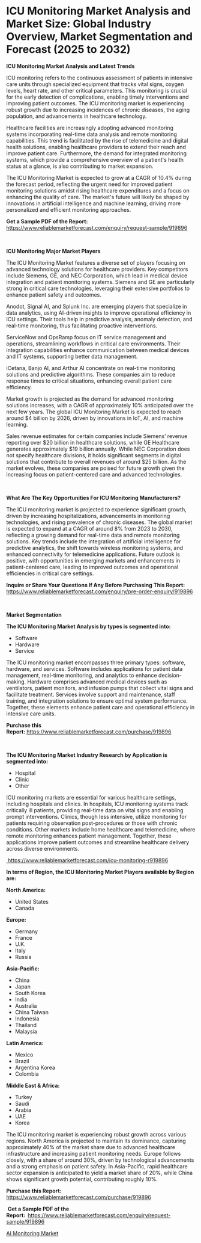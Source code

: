 <p><h1>ICU Monitoring Market Analysis and Market Size: Global Industry Overview, Market Segmentation and Forecast (2025 to 2032)</h1></p><p><strong>ICU Monitoring Market Analysis and Latest Trends</strong></p>
<p><p>ICU monitoring refers to the continuous assessment of patients in intensive care units through specialized equipment that tracks vital signs, oxygen levels, heart rate, and other critical parameters. This monitoring is crucial for the early detection of complications, enabling timely interventions and improving patient outcomes. The ICU monitoring market is experiencing robust growth due to increasing incidences of chronic diseases, the aging population, and advancements in healthcare technology. </p><p>Healthcare facilities are increasingly adopting advanced monitoring systems incorporating real-time data analysis and remote monitoring capabilities. This trend is facilitated by the rise of telemedicine and digital health solutions, enabling healthcare providers to extend their reach and improve patient care. Furthermore, the demand for integrated monitoring systems, which provide a comprehensive overview of a patient's health status at a glance, is also contributing to market expansion. </p><p>The ICU Monitoring Market is expected to grow at a CAGR of 10.4% during the forecast period, reflecting the urgent need for improved patient monitoring solutions amidst rising healthcare expenditures and a focus on enhancing the quality of care. The market's future will likely be shaped by innovations in artificial intelligence and machine learning, driving more personalized and efficient monitoring approaches.</p></p>
<p><strong>Get a Sample PDF of the Report:&nbsp;</strong> <a href="https://www.reliablemarketforecast.com/enquiry/request-sample/919896?utm_campaign=2478&utm_medium=2&utm_source=Github&utm_content=ia&utm_term=06032025&utm_id=icu-monitoring">https://www.reliablemarketforecast.com/enquiry/request-sample/919896</a></p>
<p>&nbsp;</p>
<p><strong>ICU Monitoring Major Market Players</strong></p>
<p><p>The ICU Monitoring Market features a diverse set of players focusing on advanced technology solutions for healthcare providers. Key competitors include Siemens, GE, and NEC Corporation, which lead in medical device integration and patient monitoring systems. Siemens and GE are particularly strong in critical care technologies, leveraging their extensive portfolios to enhance patient safety and outcomes.</p><p>Anodot, Signal AI, and Splunk Inc. are emerging players that specialize in data analytics, using AI-driven insights to improve operational efficiency in ICU settings. Their tools help in predictive analysis, anomaly detection, and real-time monitoring, thus facilitating proactive interventions.</p><p>ServiceNow and OpsRamp focus on IT service management and operations, streamlining workflows in critical care environments. Their integration capabilities enhance communication between medical devices and IT systems, supporting better data management.</p><p>iCetana, Banjo AI, and Arthur AI concentrate on real-time monitoring solutions and predictive algorithms. These companies aim to reduce response times to critical situations, enhancing overall patient care efficiency.</p><p>Market growth is projected as the demand for advanced monitoring solutions increases, with a CAGR of approximately 10% anticipated over the next few years. The global ICU Monitoring Market is expected to reach around $4 billion by 2026, driven by innovations in IoT, AI, and machine learning.</p><p>Sales revenue estimates for certain companies include Siemens’ revenue reporting over $20 billion in healthcare solutions, while GE Healthcare generates approximately $19 billion annually. While NEC Corporation does not specify healthcare divisions, it holds significant segments in digital solutions that contribute to overall revenues of around $25 billion. As the market evolves, these companies are poised for future growth given the increasing focus on patient-centered care and advanced technologies.</p></p>
<p>&nbsp;</p>
<p><strong>What Are The Key Opportunities For ICU Monitoring Manufacturers?</strong></p>
<p><p>The ICU monitoring market is projected to experience significant growth, driven by increasing hospitalizations, advancements in monitoring technologies, and rising prevalence of chronic diseases. The global market is expected to expand at a CAGR of around 8% from 2023 to 2030, reflecting a growing demand for real-time data and remote monitoring solutions. Key trends include the integration of artificial intelligence for predictive analytics, the shift towards wireless monitoring systems, and enhanced connectivity for telemedicine applications. Future outlook is positive, with opportunities in emerging markets and enhancements in patient-centered care, leading to improved outcomes and operational efficiencies in critical care settings.</p></p>
<p><strong>Inquire or Share Your Questions If Any Before Purchasing This Report:</strong> <a href="https://www.reliablemarketforecast.com/enquiry/pre-order-enquiry/919896?utm_campaign=2478&utm_medium=2&utm_source=Github&utm_content=ia&utm_term=06032025&utm_id=icu-monitoring">https://www.reliablemarketforecast.com/enquiry/pre-order-enquiry/919896</a></p>
<p>&nbsp;</p>
<p><strong>Market Segmentation</strong></p>
<p><strong>The ICU Monitoring Market Analysis by types is segmented into:</strong></p>
<p><ul><li>Software</li><li>Hardware</li><li>Service</li></ul></p>
<p><p>The ICU monitoring market encompasses three primary types: software, hardware, and services. Software includes applications for patient data management, real-time monitoring, and analytics to enhance decision-making. Hardware comprises advanced medical devices such as ventilators, patient monitors, and infusion pumps that collect vital signs and facilitate treatment. Services involve support and maintenance, staff training, and integration solutions to ensure optimal system performance. Together, these elements enhance patient care and operational efficiency in intensive care units.</p></p>
<p><strong>Purchase this Report:&nbsp;</strong><a href="https://www.reliablemarketforecast.com/purchase/919896?utm_campaign=2478&utm_medium=2&utm_source=Github&utm_content=ia&utm_term=06032025&utm_id=icu-monitoring">https://www.reliablemarketforecast.com/purchase/919896</a></p>
<p>&nbsp;</p>
<p><strong>The ICU Monitoring Market Industry Research by Application is segmented into:</strong></p>
<p><ul><li>Hospital</li><li>Clinic</li><li>Other</li></ul></p>
<p><p>ICU monitoring markets are essential for various healthcare settings, including hospitals and clinics. In hospitals, ICU monitoring systems track critically ill patients, providing real-time data on vital signs and enabling prompt interventions. Clinics, though less intensive, utilize monitoring for patients requiring observation post-procedures or those with chronic conditions. Other markets include home healthcare and telemedicine, where remote monitoring enhances patient management. Together, these applications improve patient outcomes and streamline healthcare delivery across diverse environments.</p></p>
<p><a href="https://www.reliablemarketforecast.com/icu-monitoring-r919896?utm_campaign=2478&utm_medium=2&utm_source=Github&utm_content=ia&utm_term=06032025&utm_id=icu-monitoring">&nbsp;https://www.reliablemarketforecast.com/icu-monitoring-r919896</a></p>
<p><strong>In terms of Region, the ICU Monitoring Market Players available by Region are:</strong></p>
<p>
    <p> <strong> North America: </strong>
        <ul>
            <li>United States</li>
            <li>Canada</li>
        </ul>
        </p> 
    <p> <strong> Europe: </strong>
        <ul>
            <li>Germany</li>
            <li>France</li>
            <li>U.K.</li>
            <li>Italy</li>
            <li>Russia</li>
        </ul>
        </p> 
    <p> <strong> Asia-Pacific: </strong>
        <ul>
            <li>China</li>
            <li>Japan</li>
            <li>South Korea</li>
            <li>India</li>
            <li>Australia</li>
            <li>China Taiwan</li>
            <li>Indonesia</li>
            <li>Thailand</li>
            <li>Malaysia</li>
        </ul>
        </p> 
    <p> <strong> Latin America: </strong>
        <ul>
            <li>Mexico</li>
            <li>Brazil</li>
            <li>Argentina Korea</li>
            <li>Colombia</li>
        </ul>
        </p> 
    <p> <strong> Middle East & Africa: </strong>
        <ul>
            <li>Turkey</li>
            <li>Saudi</li>
            <li>Arabia</li>
            <li>UAE</li>
            <li>Korea</li>
        </ul>
    </p>
    </p>
<p><p>The ICU monitoring market is experiencing robust growth across various regions. North America is projected to maintain its dominance, capturing approximately 40% of the market share due to advanced healthcare infrastructure and increasing patient monitoring needs. Europe follows closely, with a share of around 30%, driven by technological advancements and a strong emphasis on patient safety. In Asia-Pacific, rapid healthcare sector expansion is anticipated to yield a market share of 20%, while China shows significant growth potential, contributing roughly 10%.</p></p>
<p><strong>Purchase this Report: </strong><a href="https://www.reliablemarketforecast.com/purchase/919896?utm_campaign=2478&utm_medium=2&utm_source=Github&utm_content=ia&utm_term=06032025&utm_id=icu-monitoring">https://www.reliablemarketforecast.com/purchase/919896</a></p>
<p>&nbsp;<strong>Get a Sample PDF of the Report:&nbsp;&nbsp;</strong><a href="https://www.reliablemarketforecast.com/enquiry/request-sample/919896?utm_campaign=2478&utm_medium=2&utm_source=Github&utm_content=ia&utm_term=06032025&utm_id=icu-monitoring">https://www.reliablemarketforecast.com/enquiry/request-sample/919896</a></p>
<p><strong></strong></p>
<p><p><a href="https://github.com/AlisaRowe24/Market-Research-Report-List-1/blob/main/ai-monitoring-market.md?utm_campaign=2478&utm_medium=2&utm_source=Github&utm_content=ia&utm_term=06032025&utm_id=icu-monitoring">AI Monitoring Market</a></p></p>